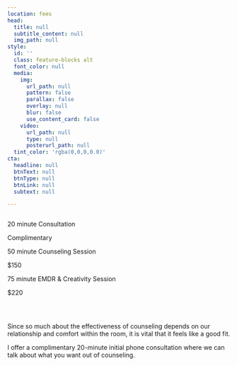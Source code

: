 ```yaml
---
location: fees
head:
  title: null
  subtitle_content: null
  img_path: null
style:
  id: ''
  class: feature-blocks alt
  font_color: null
  media:
    img:
      url_path: null
      pattern: false
      parallax: false
      overlay: null
      blur: false
      use_content_card: false
    video:
      url_path: null
      type: null
      posterurl_path: null
  tint_color: 'rgba(0,0,0,0.0)'
cta:
  headline: null
  btnText: null
  btnType: null
  btnLink: null
  subtext: null

---
```

<div class="d-flex align-items-center justify-content-around row">
<div class="col-12 col-lg-8 row prices-row" style="margin-top: 2em;">
<div class="col-12 col-sm-4 text-center">
<p class="underlined-text">20 minute Consultation</p>
<p>Complimentary</p>
</div>
<div class="col-12 col-sm-4 text-center">
<p class="underlined-text">50 minute Counseling Session</p>
<p>$150</p>
</div>
<div class="col-12 col-sm-4 text-center">
<p class="underlined-text">75 minute EMDR & Creativity Session</p>
<p>$220</p>
</div>
</div>
<div class="col-sm-12 row ">&nbsp;</div>
<div class="col-sm-10 col-md-8 col-lg-6 " style="margin-top: 2em;">
<p>Since so much about the effectiveness of counseling depends on our relationship and comfort within the room, it is vital that it feels like a good fit.</p>
<p>I offer a complimentary 20-minute initial phone consultation where we can talk about what you want out of counseling.</p>
</div>
</div>
